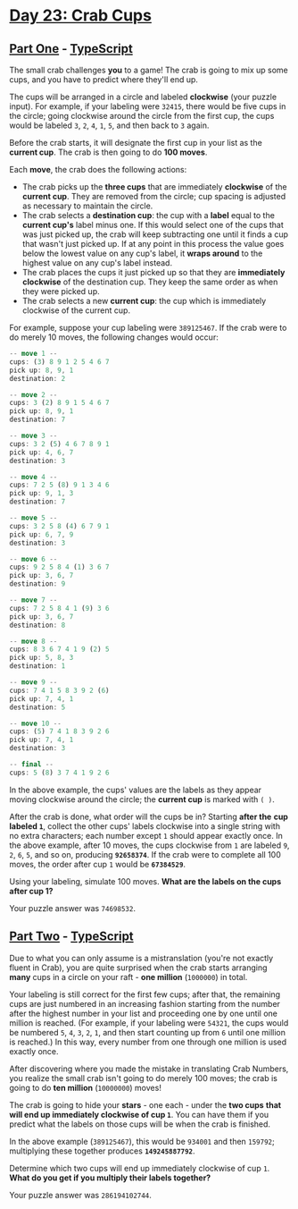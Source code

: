 # [Day 23: Crab Cups](https://adventofcode.com/2020/day/23)

## [Part One](https://adventofcode.com/2020/day/23#part1) - [TypeScript](./typescript/src/p1.ts)

The small crab challenges **you** to a game! The crab is going to mix up some
cups, and you have to predict where they'll end up.

The cups will be arranged in a circle and labeled **clockwise** (your puzzle
input). For example, if your labeling were `32415`, there would be five cups in
the circle; going clockwise around the circle from the first cup, the cups would
be labeled `3`, `2`, `4`, `1`, `5`, and then back to `3` again.

Before the crab starts, it will designate the first cup in your list as the
**current cup**. The crab is then going to do **100 moves**.

Each **move**, the crab does the following actions:

- The crab picks up the **three cups** that are immediately **clockwise** of the
  **current cup**. They are removed from the circle; cup spacing is adjusted as
  necessary to maintain the circle.
- The crab selects a **destination cup**: the cup with a **label** equal to the
  **current cup's** label minus one. If this would select one of the cups that
  was just picked up, the crab will keep subtracting one until it finds a cup
  that wasn't just picked up. If at any point in this process the value goes
  below the lowest value on any cup's label, it **wraps around** to the highest
  value on any cup's label instead.
- The crab places the cups it just picked up so that they are **immediately**
  **clockwise** of the destination cup. They keep the same order as when they
  were picked up.
- The crab selects a new **current cup**: the cup which is immediately clockwise
  of the current cup.

For example, suppose your cup labeling were `389125467`. If the crab were to do
merely 10 moves, the following changes would occur:

```rs
-- move 1 --
cups: (3) 8 9 1 2 5 4 6 7
pick up: 8, 9, 1
destination: 2

-- move 2 --
cups: 3 (2) 8 9 1 5 4 6 7
pick up: 8, 9, 1
destination: 7

-- move 3 --
cups: 3 2 (5) 4 6 7 8 9 1
pick up: 4, 6, 7
destination: 3

-- move 4 --
cups: 7 2 5 (8) 9 1 3 4 6
pick up: 9, 1, 3
destination: 7

-- move 5 --
cups: 3 2 5 8 (4) 6 7 9 1
pick up: 6, 7, 9
destination: 3

-- move 6 --
cups: 9 2 5 8 4 (1) 3 6 7
pick up: 3, 6, 7
destination: 9

-- move 7 --
cups: 7 2 5 8 4 1 (9) 3 6
pick up: 3, 6, 7
destination: 8

-- move 8 --
cups: 8 3 6 7 4 1 9 (2) 5
pick up: 5, 8, 3
destination: 1

-- move 9 --
cups: 7 4 1 5 8 3 9 2 (6)
pick up: 7, 4, 1
destination: 5

-- move 10 --
cups: (5) 7 4 1 8 3 9 2 6
pick up: 7, 4, 1
destination: 3

-- final --
cups: 5 (8) 3 7 4 1 9 2 6
```

In the above example, the cups' values are the labels as they appear moving
clockwise around the circle; the **current cup** is marked with `( )`.

After the crab is done, what order will the cups be in? Starting **after the**
**cup labeled `1`**, collect the other cups' labels clockwise into a single
string with no extra characters; each number except `1` should appear exactly
once. In the above example, after 10 moves, the cups clockwise from `1` are
labeled `9`, `2`, `6`, `5`, and so on, producing **`92658374`**. If the crab
were to complete all 100 moves, the order after cup `1` would be **`67384529`**.

Using your labeling, simulate 100 moves. **What are the labels on the cups**
**after cup 1?**

Your puzzle answer was `74698532`.

## [Part Two](https://adventofcode.com/2020/day/23#part2) - [TypeScript](./typescript/src/p2.ts)

Due to what you can only assume is a mistranslation (you're not exactly fluent
in Crab), you are quite surprised when the crab starts arranging **many** cups
in a circle on your raft - **one million** (`1000000`) in total.

Your labeling is still correct for the first few cups; after that, the remaining
cups are just numbered in an increasing fashion starting from the number after
the highest number in your list and proceeding one by one until one million is
reached. (For example, if your labeling were `54321`, the cups would be numbered
`5`, `4`, `3`, `2`, `1`, and then start counting up from `6` until one million
is reached.) In this way, every number from one through one million is used
exactly once.

After discovering where you made the mistake in translating Crab Numbers, you
realize the small crab isn't going to do merely 100 moves; the crab is going to
do **ten million** (`10000000`) moves!

The crab is going to hide your **stars** - one each - under the **two cups**
**that will end up immediately clockwise of cup `1`**. You can have them if you
predict what the labels on those cups will be when the crab is finished.

In the above example (`389125467`), this would be `934001` and then `159792`;
multiplying these together produces **`149245887792`**.

Determine which two cups will end up immediately clockwise of cup `1`. **What do
you get if you multiply their labels together?**

Your puzzle answer was `286194102744`.
